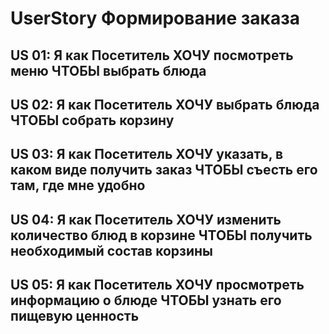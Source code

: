 # UserStory Формирование заказа

## US 01: Я как Посетитель ХОЧУ посмотреть меню ЧТОБЫ выбрать блюда


## US 02: Я как Посетитель ХОЧУ выбрать блюда ЧТОБЫ собрать корзину

## US 03: Я как Посетитель ХОЧУ указать, в каком виде получить заказ ЧТОБЫ съесть его там, где мне удобно

## US 04: Я как Посетитель ХОЧУ изменить количество блюд в корзине ЧТОБЫ получить необходимый состав корзины

## US 05: Я как Посетитель ХОЧУ просмотреть информацию о блюде ЧТОБЫ узнать его пищевую ценность